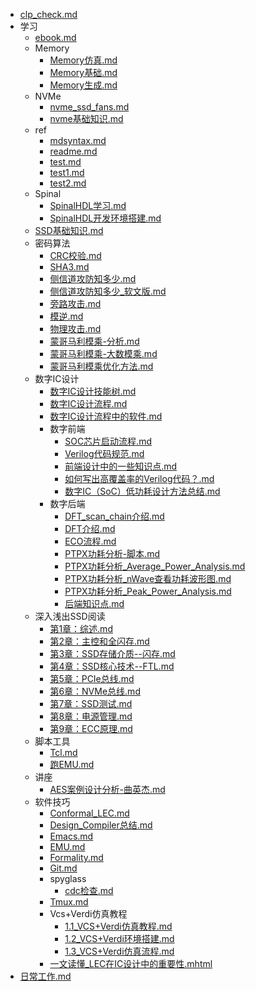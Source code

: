 - [clp_check.md](clp_check.md)
- 学习
  - [ebook.md](学习/ebook.md)
  - Memory
    - [Memory仿真.md](学习/Memory/Memory仿真.md)
    - [Memory基础.md](学习/Memory/Memory基础.md)
    - [Memory生成.md](学习/Memory/Memory生成.md)
  - NVMe
    - [nvme_ssd_fans.md](学习/NVMe/nvme_ssd_fans.md)
    - [nvme基础知识.md](学习/NVMe/nvme基础知识.md)
  - ref
    - [mdsyntax.md](学习/ref/mdsyntax.md)
    - [readme.md](学习/ref/readme.md)
    - [test.md](学习/ref/test.md)
    - [test1.md](学习/ref/test1.md)
    - [test2.md](学习/ref/test2.md)
  - Spinal
    - [SpinalHDL学习.md](学习/Spinal/SpinalHDL学习.md)
    - [SpinalHDL开发环境搭建.md](学习/Spinal/SpinalHDL开发环境搭建.md)
  - [SSD基础知识.md](学习/SSD基础知识.md)
  - 密码算法
    - [CRC校验.md](学习/密码算法/CRC校验.md)
    - [SHA3.md](学习/密码算法/SHA3.md)
    - [侧信道攻防知多少.md](学习/密码算法/侧信道攻防知多少.md)
    - [侧信道攻防知多少_软文版.md](学习/密码算法/侧信道攻防知多少_软文版.md)
    - [旁路攻击.md](学习/密码算法/旁路攻击.md)
    - [模逆.md](学习/密码算法/模逆.md)
    - [物理攻击.md](学习/密码算法/物理攻击.md)
    - [蒙哥马利模乘-分析.md](学习/密码算法/蒙哥马利模乘-分析.md)
    - [蒙哥马利模乘-大数模乘.md](学习/密码算法/蒙哥马利模乘-大数模乘.md)
    - [蒙哥马利模乘优化方法.md](学习/密码算法/蒙哥马利模乘优化方法.md)
  - 数字IC设计
    - [数字IC设计技能树.md](学习/数字IC设计/数字IC设计技能树.md)
    - [数字IC设计流程.md](学习/数字IC设计/数字IC设计流程.md)
    - [数字IC设计流程中的软件.md](学习/数字IC设计/数字IC设计流程中的软件.md)
    - 数字前端
      - [SOC芯片启动流程.md](学习/数字IC设计/数字前端/SOC芯片启动流程.md)
      - [Verilog代码规范.md](学习/数字IC设计/数字前端/Verilog代码规范.md)
      - [前端设计中的一些知识点.md](学习/数字IC设计/数字前端/前端设计中的一些知识点.md)
      - [如何写出高覆盖率的Verilog代码？.md](学习/数字IC设计/数字前端/如何写出高覆盖率的Verilog代码？.md)
      - [数字IC（SoC）低功耗设计方法总结.md](学习/数字IC设计/数字前端/数字IC（SoC）低功耗设计方法总结.md)
    - 数字后端
      - [DFT_scan_chain介绍.md](学习/数字IC设计/数字后端/DFT_scan_chain介绍.md)
      - [DFT介绍.md](学习/数字IC设计/数字后端/DFT介绍.md)
      - [ECO流程.md](学习/数字IC设计/数字后端/ECO流程.md)
      - [PTPX功耗分析-脚本.md](学习/数字IC设计/数字后端/PTPX功耗分析-脚本.md)
      - [PTPX功耗分析_Average_Power_Analysis.md](学习/数字IC设计/数字后端/PTPX功耗分析_Average_Power_Analysis.md)
      - [PTPX功耗分析_nWave查看功耗波形图.md](学习/数字IC设计/数字后端/PTPX功耗分析_nWave查看功耗波形图.md)
      - [PTPX功耗分析_Peak_Power_Analysis.md](学习/数字IC设计/数字后端/PTPX功耗分析_Peak_Power_Analysis.md)
      - [后端知识点.md](学习/数字IC设计/数字后端/后端知识点.md)
  - 深入浅出SSD阅读
    - [第1章：综述.md](学习/深入浅出SSD阅读/第1章：综述.md)
    - [第2章：主控和全闪存.md](学习/深入浅出SSD阅读/第2章：主控和全闪存.md)
    - [第3章：SSD存储介质--闪存.md](学习/深入浅出SSD阅读/第3章：SSD存储介质--闪存.md)
    - [第4章：SSD核心技术--FTL.md](学习/深入浅出SSD阅读/第4章：SSD核心技术--FTL.md)
    - [第5章：PCIe总线.md](学习/深入浅出SSD阅读/第5章：PCIe总线.md)
    - [第6章：NVMe总线.md](学习/深入浅出SSD阅读/第6章：NVMe总线.md)
    - [第7章：SSD测试.md](学习/深入浅出SSD阅读/第7章：SSD测试.md)
    - [第8章：电源管理.md](学习/深入浅出SSD阅读/第8章：电源管理.md)
    - [第9章：ECC原理.md](学习/深入浅出SSD阅读/第9章：ECC原理.md)
  - 脚本工具
    - [Tcl.md](学习/脚本工具/Tcl.md)
    - [跑EMU.md](学习/脚本工具/跑EMU.md)
  - 讲座
    - [AES案例设计分析-曲英杰.md](学习/讲座/AES案例设计分析-曲英杰.md)
  - 软件技巧
    - [Conformal_LEC.md](学习/软件技巧/Conformal_LEC.md)
    - [Design_Compiler总结.md](学习/软件技巧/Design_Compiler总结.md)
    - [Emacs.md](学习/软件技巧/Emacs.md)
    - [EMU.md](学习/软件技巧/EMU.md)
    - [Formality.md](学习/软件技巧/Formality.md)
    - [Git.md](学习/软件技巧/Git.md)
    - spyglass
      - [cdc检查.md](学习/软件技巧/spyglass/cdc检查.md)
    - [Tmux.md](学习/软件技巧/Tmux.md)
    - Vcs+Verdi仿真教程
      - [1.1_VCS+Verdi仿真教程.md](学习/软件技巧/Vcs+Verdi仿真教程/1.1_VCS+Verdi仿真教程.md)
      - [1.2_VCS+Verdi环境搭建.md](学习/软件技巧/Vcs+Verdi仿真教程/1.2_VCS+Verdi环境搭建.md)
      - [1.3_VCS+Verdi仿真流程.md](学习/软件技巧/Vcs+Verdi仿真教程/1.3_VCS+Verdi仿真流程.md)
    - [一文读懂_LEC在IC设计中的重要性.mhtml](学习/软件技巧/一文读懂_LEC在IC设计中的重要性.mhtml)
- [日常工作.md](日常工作.md)
